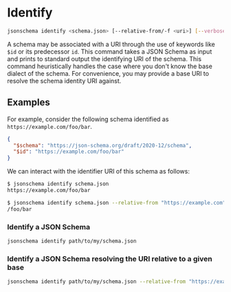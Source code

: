 Identify
========

```sh
jsonschema identify <schema.json> [--relative-from/-f <uri>] [--verbose/-v]
```

A schema may be associated with a URI through the use of keywords like `$id` or
its predecessor `id`. This command takes a JSON Schema as input and prints to
standard output the identifying URI of the schema. This command heuristically
handles the case where you don't know the base dialect of the schema. For
convenience, you may provide a base URI to resolve the schema identity URI
against.

Examples
--------

For example, consider the following schema identified as
`https://example.com/foo/bar`.

```json
{
  "$schema": "https://json-schema.org/draft/2020-12/schema",
  "$id": "https://example.com/foo/bar"
}
```

We can interact with the identifier URI of this schema as follows:

```sh
$ jsonschema identify schema.json
https://example.com/foo/bar

$ jsonschema identify schema.json --relative-from "https://example.com"
/foo/bar
```

### Identify a JSON Schema

```sh
jsonschema identify path/to/my/schema.json
```

### Identify a JSON Schema resolving the URI relative to a given base

```sh
jsonschema identify path/to/my/schema.json --relative-from "https://example.com"
```
